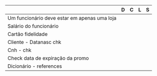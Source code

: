 |                                                  | D    | C    | L    | S    |
| ------------------------------------------------ | ---- | ---- | ---- | ---- |
| Um funcionário deve estar em apenas uma loja     |      |      |      |      |
| Salário do funcionário                           |      |      |      |      |
| Cartão fidelidade                                |      |      |      |      |
| Cliente - Datanasc chk                           |      |      |      |      |
| Cnh - chk                                        |      |      |      |      |
| Check data de expiração da promo                 |      |      |      |      |
| Dicionário - references                          |      |      |      |      |
